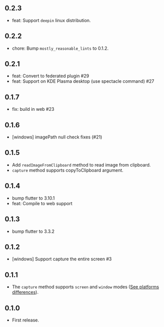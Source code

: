 ## 0.2.3

* feat: Support `deepin` linux distribution.

## 0.2.2

* chore: Bump `mostly_reasonable_lints` to 0.1.2.

## 0.2.1

* feat: Convert to federated plugin #29
* feat: Support on KDE Plasma desktop (use spectacle command) #27

## 0.1.7

* fix: build in web #23

## 0.1.6

* [windows] imagePath null check fixes (#21)

## 0.1.5

* Add `readImageFromClipboard` method to read image from clipboard.
* `capture` method supports copyToClipboard argument.

## 0.1.4

* bump flutter to 3.10.1
* feat: Compile to web support

## 0.1.3

* bump flutter to 3.3.2

## 0.1.2

* [windows] Support capture the entire screen #3

## 0.1.1

* The `capture` method supports `screen` and `window` modes ([See platforms differences](https://github.com/leanflutter/screen_capturer#platform-differences)).

## 0.1.0

* First release.

